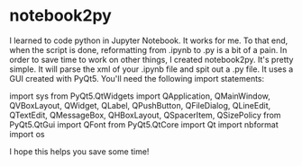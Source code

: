 # notebook2py

I learned to code python in Jupyter Notebook.  It works for me.  To that end, when the script is done, reformatting from .ipynb to .py is a bit of a pain.  In order to save time to work on other things, I created notebook2py.  It's pretty simple.  It will parse the xml of your .ipynb file and spit out a .py file.  It uses a GUI created with PyQt5.  You'll need the following import statements:

import sys
from PyQt5.QtWidgets import QApplication, QMainWindow, QVBoxLayout, QWidget, QLabel, QPushButton, QFileDialog, QLineEdit, QTextEdit, QMessageBox, QHBoxLayout, QSpacerItem, QSizePolicy
from PyQt5.QtGui import QFont
from PyQt5.QtCore import Qt
import nbformat
import os

I hope this helps you save some time!
